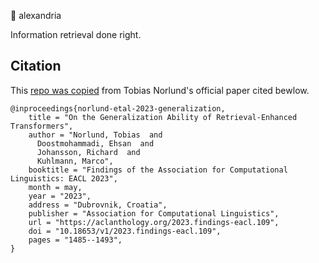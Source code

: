 🚀 alexandria

Information retrieval done right.

## Citation

This [repo was copied](https://github.com/TobiasNorlund/retro.git) from Tobias Norlund's official paper cited bewlow.
```
@inproceedings{norlund-etal-2023-generalization,
    title = "On the Generalization Ability of Retrieval-Enhanced Transformers",
    author = "Norlund, Tobias  and
      Doostmohammadi, Ehsan  and
      Johansson, Richard  and
      Kuhlmann, Marco",
    booktitle = "Findings of the Association for Computational Linguistics: EACL 2023",
    month = may,
    year = "2023",
    address = "Dubrovnik, Croatia",
    publisher = "Association for Computational Linguistics",
    url = "https://aclanthology.org/2023.findings-eacl.109",
    doi = "10.18653/v1/2023.findings-eacl.109",
    pages = "1485--1493",
}
```
